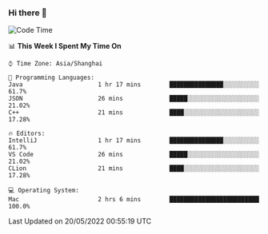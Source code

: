 ### Hi there 👋


<!--START_SECTION:waka-->
![Code Time](http://img.shields.io/badge/Code%20Time-0%20secs-blue)

📊 **This Week I Spent My Time On** 

```text
⌚︎ Time Zone: Asia/Shanghai

💬 Programming Languages: 
Java                     1 hr 17 mins        ███████████████░░░░░░░░░░   61.7% 
JSON                     26 mins             █████░░░░░░░░░░░░░░░░░░░░   21.02% 
C++                      21 mins             ████░░░░░░░░░░░░░░░░░░░░░   17.28%

🔥 Editors: 
IntelliJ                 1 hr 17 mins        ███████████████░░░░░░░░░░   61.7% 
VS Code                  26 mins             █████░░░░░░░░░░░░░░░░░░░░   21.02% 
CLion                    21 mins             ████░░░░░░░░░░░░░░░░░░░░░   17.28%

💻 Operating System: 
Mac                      2 hrs 6 mins        █████████████████████████   100.0%

```


 Last Updated on 20/05/2022 00:55:19 UTC
<!--END_SECTION:waka-->

<!--
**SillyPasty/SillyPasty** is a ✨ _special_ ✨ repository because its `README.md` (this file) appears on your GitHub profile.

Here are some ideas to get you started:

- 🔭 I’m currently working on ...
- 🌱 I’m currently learning ...
- 👯 I’m looking to collaborate on ...
- 🤔 I’m looking for help with ...
- 💬 Ask me about ...
- 📫 How to reach me: ...
- 😄 Pronouns: ...
- ⚡ Fun fact: ...
-->


